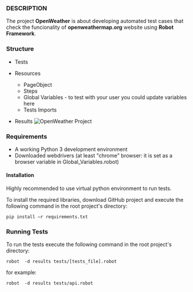 ### DESCRIPTION

The project **OpenWeather** is about developing automated test cases 
that check the funcionality of **openweathermap.org** website
using **Robot Framework**.

### Structure
- Tests
- Resources
    - PageObject
    - Steps
    - Global Variables - to test with your user you could update variables here
    - Tests Imports
    
- Results
![OpenWeather Project](https://user-images.githubusercontent.com/85609637/139724806-ac91e2a3-5937-4c53-a0a8-84c14280251a.png)  

### Requirements

- A working Python 3 development environment
- Downloaded webdrivers (at least "chrome" browser: it is set as a browser variable in Global_Variables.robot)

#### Installation
Highly recommended to use virtual python environment to run tests.

To install the required libraries, download GitHub project and execute the following command in the root project's directory:

`pip install –r requirements.txt`

### Running Tests
To run the tests execute the following command in the root project's directory:

`robot  -d results tests/[tests_file].robot`


for example:

`robot  -d results tests/api.robot`
